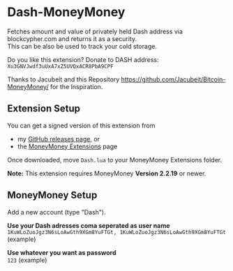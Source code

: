 # Dash-MoneyMoney
Fetches amount and value of privately held Dash address via blockcypher.com and returns it as a security.  
This can be also be used to track your cold storage.

Do you like this extension? Donate to DASH address: `Xu3GNVJwdf3uUxA7xZ5UVQxACR8PbA9CPF`

Thanks to Jacubeit and this Repository https://github.com/Jacubeit/Bitcoin-MoneyMoney/ for the Inspiration.

## Extension Setup

You can get a signed version of this extension from

* my [GitHub releases page](https://github.com/heseifert/Dash-MoneyMoney/releases/tag/v0.2), or
* the [MoneyMoney Extensions](https://moneymoney-app.com/extensions/) page

Once downloaded, move `Dash.lua` to your MoneyMoney Extensions folder.

**Note:** This extension requires MoneyMoney **Version 2.2.19** or newer.

## MoneyMoney Setup

Add a new account (type "Dash"). 

**Use your Dash adresses coma seperated as user name**  
`1KuWLoZuoJgz3N6sLoAwGth9XGm8YuFTGt, 1KuWLoZuoJgz3N6sLoAwGth9XGm8YuFTGt` (example)

**Use whatever you want as password**  
`123` (example)
